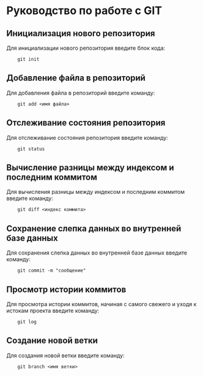 # Руководство по работе с GIT

## Инициализация нового репозитория

Для инициализации нового репозитория введите блок кода:
```
    git init
```

## Добавление файла в репозиторий

Для добавления файла в репозиторий введите команду:
```
    git add <имя файла>
```

## Отслеживание состояния репозитория

Для отслеживание состояния репозитория введите команду:
```
    git status
```

## Вычисление разницы между индексом и последним коммитом

Для вычисления разницы между индексом и последним коммитом введите команду:
```
    git diff <индекс коммита>
```

## Сохранение слепка данных во внутренней базе данных

Для сохранения слепка данных во внутренней базе данных введите команду:
```
    git commit -m "сообщение"
```

## Просмотр истории коммитов

Для просмотра истории коммитов, начиная с самого свежего и уходя к истокам проекта введите команду:
```
    git log
```

## Создание новой ветки

Для создания новой ветки введите команду:
```
    git branch <имя ветки>
```
